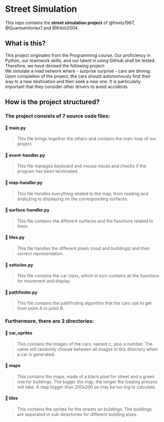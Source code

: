 # Street Simulation

This repo contains the **street simulation project** of @freely1967, @QuantumVortex1 and @Kikiiii2004.
## What is this?
This project originates from the Programming course. Our proficiency in Python, our teamwork skills, and our talent in using GitHub shall be tested. Therefore, we have devised the following project:  
We simulate a road network where - surprise surprise - cars are driving. Upon completion of the project, the cars should autonomously find their way to a new destination and then seek a new one. It is particularly important that they consider other drivers to avoid accidents.
## How is the project structured?
### The project consists of 7 source code files:
#### 🚗 main.py
>This file brings together the others and contains the main loop of our project.
#### 🚗 event-handler.py
>This file manages keyboard and mouse inputs and checks if the program has been terminated.
#### 🚗 map-handler.py
>This file handles everything related to the map, from reading and analyzing to displaying on the corresponding surfaces.
#### 🚗 surface-handler.py
>This file contains the different surfaces and the functions related to them.
#### 🚗 tiles.py
>This file handles the different pixels (road and buildings) and their correct representation.
#### 🚗 vehicles.py
>This file contains the car class, which in turn contains all the functions for movement and display.
#### 🚗 pathfinder.py
>This file contains the pathfinding algorithm that the cars use to get from point A to point B.

### Furthermore, there are 3 directories:
#### 🚕 car_sprites
> This contains the images of the cars, named c_ plus a number. The came will randomly choose between all images in this directory when a car is generated.
#### 🚕 maps
> This contains the maps, made of a black pixel for street and a green one for buildings. The bigger the map, the longer the loading process will take. A map bigger than 200x200 px may be too big to calculate.
#### 🚕 tiles
> This contains the sprites for the streets an buildings. The buildings are seperated in sub-directories for different building sizes.
